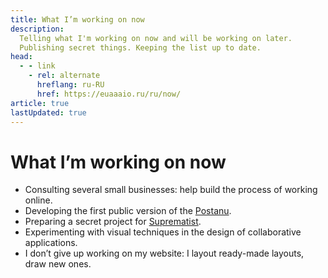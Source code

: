 ```yaml
---
title: What I’m working on now
description:
  Telling what I'm working on now and will be working on later.
  Publishing secret things. Keeping the list up to date.
head:
  - - link
    - rel: alternate
      hreflang: ru-RU
      href: https://euaaaio.ru/ru/now/
article: true
lastUpdated: true
---
```


# What I’m working on now

- Consulting several small businesses: help build the process of working online.
- Developing the first public version of the [Postanu](https://postanu.com).
- Preparing a secret project for [Suprematist](https://suprematist.cc).
- Experimenting with visual techniques in the design of collaborative applications.
- I don’t give up working on my website: I layout ready-made layouts, draw new ones.
